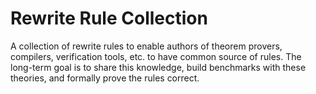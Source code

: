 # Rewrite Rule Collection

A collection of rewrite rules to enable authors of theorem provers, compilers, verification tools, etc. to have common source of rules. 
The long-term goal is to share this knowledge, build benchmarks with these theories, and formally prove the rules correct.

